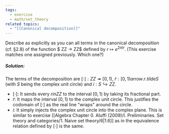 ```yaml
---
tags:
  - exercise
  - math/set_theory
related topics:
  - "[[Canonical decomposition]]"
---
```

Describe as explicitly as you can all terms in the canonical decomposition (cf. §2.8) of the function $ ZZ -> ZZ$ defined by $r \mapsto e^{2\pi ir}$. (This exercise matches one assigned previously. Which one?)
##### Solution:
The terms of the decomposition are $[\cdot]: ZZ\twoheadrightarrow[0,1)$, $\tilde{r}: [0,1) arrow.r.tilde S$ (with $S$ being the complex unit circle) and $i:S\hookrightarrow ZZ$.
- $[\cdot]$:
	It sends every $r in ZZ$ to the interval $[0,1)$ by taking its fractional part.
- $\tilde{r}$:
	It maps the interval $[0,1)$ to the complex unit circle. This justifies the codomain of $[\cdot]$ as the real line "wraps" around the circle.
- $i$:
	It simply injects the complex unit circle into the complex plane.
This is similar to exercise [[Algebra Chapter 0. Aluffi (2009)/I. Preliminaries. Set theory and categories/1. Naive set theory/6|1.6]] as in the equivalence relation defined by $[\cdot]$ is the same.